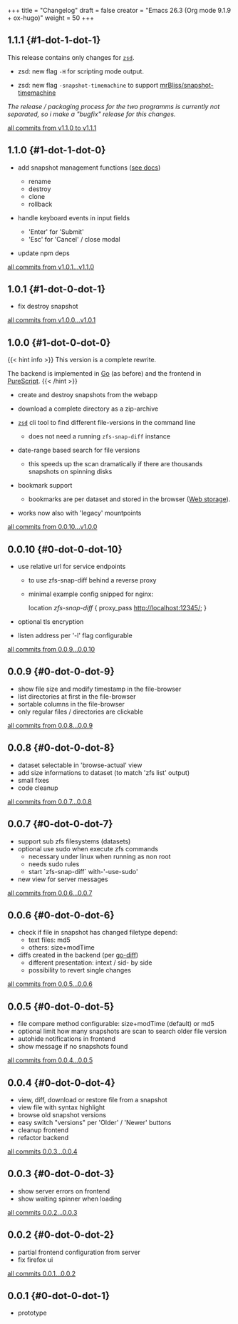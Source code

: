 +++
title = "Changelog"
draft = false
creator = "Emacs 26.3 (Org mode 9.1.9 + ox-hugo)"
weight = 50
+++

## 1.1.1 {#1-dot-1-dot-1}

This release contains only changes for [`zsd`](/docs/zsd).

-   zsd: new flag `-H` for scripting mode output.

-   zsd: new flag `-snapshot-timemachine` to support [mrBliss/snapshot-timemachine](https://github.com/mrBliss/snapshot-timemachine)

_The release / packaging process for the two programms is
currently not separated, so i make a "bugfix" release for this changes._

[all commits from v1.1.0 to v1.1.1](https://github.com/j-keck/zfs-snap-diff/compare/v1.1.0...v1.1.1)


## 1.1.0 {#1-dot-1-dot-0}

-   add snapshot management functions ([see docs](/docs/zfs-snap-diff/#snapshot-management))
    -   rename
    -   destroy
    -   clone
    -   rollback

-   handle keyboard events in input fields
    -   'Enter' for 'Submit'
    -   'Esc' for 'Cancel' / close modal

-   update npm deps

[all commits from v1.0.1...v1.1.0](https://github.com/j-keck/zfs-snap-diff/compare/v1.0.1...v1.1.0)


## 1.0.1 {#1-dot-0-dot-1}

-   fix destroy snapshot

[all commits from v1.0.0...v1.0.1](https://github.com/j-keck/zfs-snap-diff/compare/v1.0.0...v1.0.1)


## 1.0.0 {#1-dot-0-dot-0}

{{< hint info >}}
This version is a complete rewrite.

The backend is implemented in [Go](https://golang.org) (as before) and the frontend in [PureScript](http://purescript.org).
{{< /hint >}}

-   create and destroy snapshots from the webapp

-   download a complete directory as a zip-archive

-   [`zsd`](/docs/zsd) cli tool to find different file-versions in the command line
    -   does not need a running `zfs-snap-diff` instance

-   date-range based search for file versions
    -   this speeds up the scan dramatically if
        there are thousands snapshots on spinning disks

-   bookmark support
    -   bookmarks are per dataset and stored in the browser ([Web storage](https://en.wikipedia.org/wiki/Web%5Fstorage)).

-   works now also with 'legacy' mountpoints

[all commits from 0.0.10...v1.0.0](https://github.com/j-keck/zfs-snap-diff/compare/0.0.10...v1.0.0)


## 0.0.10 {#0-dot-0-dot-10}

-   use relative url for service endpoints
    -   to use zfs-snap-diff behind a reverse proxy
    -   minimal example config snipped for nginx:

        location _zfs-snap-diff_ {
            proxy\_pass <http://localhost:12345/>;
        }

-   optional tls encryption
-   listen address per '-l' flag configurable

[all commits from 0.0.9...0.0.10](https://github.com/j-keck/zfs-snap-diff/compare/0.0.9...0.0.10)


## 0.0.9 {#0-dot-0-dot-9}

-   show file size and modify timestamp in the file-browser
-   list directories at first in the file-browser
-   sortable columns in the file-browser
-   only regular files / directories are clickable

[all commits from 0.0.8...0.0.9](https://github.com/j-keck/zfs-snap-diff/compare/0.0.8...0.0.9)


## 0.0.8 {#0-dot-0-dot-8}

-   dataset selectable in 'browse-actual' view
-   add size informations to dataset (to match 'zfs list' output)
-   small fixes
-   code cleanup

[all commits from 0.0.7...0.0.8](https://github.com/j-keck/zfs-snap-diff/compare/0.0.7...0.0.8)


## 0.0.7 {#0-dot-0-dot-7}

-   support sub zfs filesystems (datasets)
-   optional use sudo when execute zfs commands
    -   necessary under linux when running as non root
    -   needs sudo rules
    -   start \`zfs-snap-diff\` with-'-use-sudo'
-   new view for server messages

[all commits from 0.0.6...0.0.7](https://github.com/j-keck/zfs-snap-diff/compare/0.0.6...0.0.7)


## 0.0.6 {#0-dot-0-dot-6}

-   check if file in snapshot has changed filetype depend:
    -   text files: md5
    -   others: size+modTime
-   diffs created in the backend (per [go-diff](https://github.com/sergi/go-diff))
    -   different presentation: intext / sid- by side
    -   possibility to revert single changes

[all commits from 0.0.5...0.0.6](https://github.com/j-keck/zfs-snap-diff/compare/0.0.5...0.0.6)


## 0.0.5 {#0-dot-0-dot-5}

-   file compare method configurable: size+modTime (default) or md5
-   optional limit how many snapshots are scan to search older file version
-   autohide notifications in frontend
-   show message if no snapshots found

[all commits from 0.0.4...0.0.5](https://github.com/j-keck/zfs-snap-diff/compare/0.0.4...0.0.5)


## 0.0.4 {#0-dot-0-dot-4}

-   view, diff, download or restore file from a snapshot
-   view file with syntax highlight
-   browse old snapshot versions
-   easy switch "versions" per 'Older' / 'Newer' buttons
-   cleanup frontend
-   refactor backend

[all commits 0.0.3...0.0.4](https://github.com/j-keck/zfs-snap-diff/compare/0.0.3...0.0.4)


## 0.0.3 {#0-dot-0-dot-3}

-   show server errors on frontend
-   show waiting spinner when loading

[all commits 0.0.2...0.0.3](https://github.com/j-keck/zfs-snap-diff/compare/0.0.2...0.0.3)


## 0.0.2 {#0-dot-0-dot-2}

-   partial frontend configuration from server
-   fix firefox ui

[all commits 0.0.1...0.0.2](https://github.com/j-keck/zfs-snap-diff/compare/0.0.1...0.0.2)


## 0.0.1 {#0-dot-0-dot-1}

-   prototype
